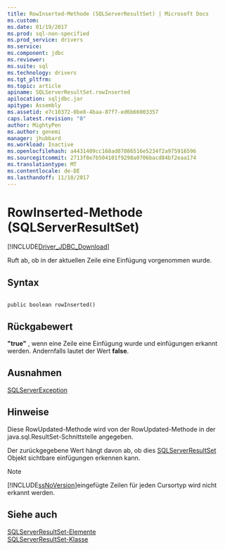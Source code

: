 ```yaml
---
title: RowInserted-Methode (SQLServerResultSet) | Microsoft Docs
ms.custom: 
ms.date: 01/19/2017
ms.prod: sql-non-specified
ms.prod_service: drivers
ms.service: 
ms.component: jdbc
ms.reviewer: 
ms.suite: sql
ms.technology: drivers
ms.tgt_pltfrm: 
ms.topic: article
apiname: SQLServerResultSet.rowInserted
apilocation: sqljdbc.jar
apitype: Assembly
ms.assetid: e7c10372-0be8-4baa-87f7-ed6b66003357
caps.latest.revision: "8"
author: MightyPen
ms.author: genemi
manager: jhubbard
ms.workload: Inactive
ms.openlocfilehash: a4431409cc168ad07086516e5234f2a975916596
ms.sourcegitcommit: 2713f8e7b504101f9298a0706bacd84bf2eaa174
ms.translationtype: MT
ms.contentlocale: de-DE
ms.lasthandoff: 11/18/2017
---
```

# <a name="rowinserted-method-sqlserverresultset"></a>RowInserted-Methode (SQLServerResultSet)
[!INCLUDE[Driver_JDBC_Download](../../../includes/driver_jdbc_download.md)]

  Ruft ab, ob in der aktuellen Zeile eine Einfügung vorgenommen wurde.  
  
## <a name="syntax"></a>Syntax  
  
```  
  
public boolean rowInserted()  
```  
  
## <a name="return-value"></a>Rückgabewert  
 **"true"** , wenn eine Zeile eine Einfügung wurde und einfügungen erkannt werden. Andernfalls lautet der Wert **false**.  
  
## <a name="exceptions"></a>Ausnahmen  
 [SQLServerException](../../../connect/jdbc/reference/sqlserverexception-class.md)  
  
## <a name="remarks"></a>Hinweise  
 Diese RowUpdated-Methode wird von der RowUpdated-Methode in der java.sql.ResultSet-Schnittstelle angegeben.  
  
 Der zurückgegebene Wert hängt davon ab, ob dies [SQLServerResultSet](../../../connect/jdbc/reference/sqlserverresultset-class.md) Objekt sichtbare einfügungen erkennen kann.  
  
> [!NOTE]  
>  [!INCLUDE[ssNoVersion](../../../includes/ssnoversion_md.md)]eingefügte Zeilen für jeden Cursortyp wird nicht erkannt werden.  
  
## <a name="see-also"></a>Siehe auch  
 [SQLServerResultSet-Elemente](../../../connect/jdbc/reference/sqlserverresultset-members.md)   
 [SQLServerResultSet-Klasse](../../../connect/jdbc/reference/sqlserverresultset-class.md)  
  
  
